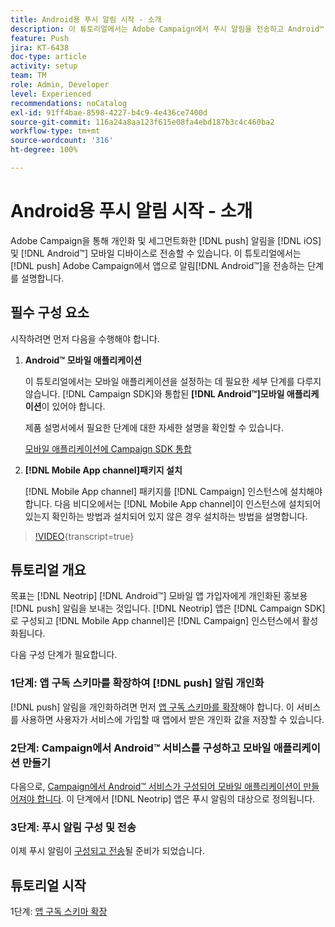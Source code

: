 ```yaml
---
title: Android용 푸시 알림 시작 - 소개
description: 이 튜토리얼에서는 Adobe Campaign에서 푸시 알림을 전송하고 Android™ 앱에서 해당 알림을 받는 것과 관련된 단계를 안내합니다.
feature: Push
jira: KT-6438
doc-type: article
activity: setup
team: TM
role: Admin, Developer
level: Experienced
recommendations: noCatalog
exl-id: 91ff4bae-8598-4227-b4c9-4e436ce7400d
source-git-commit: 116a24a8aa123f615e08fa4ebd187b3c4c460ba2
workflow-type: tm+mt
source-wordcount: '316'
ht-degree: 100%

---
```


# Android용 푸시 알림 시작 - 소개

Adobe Campaign을 통해 개인화 및 세그먼트화한 [!DNL push] 알림을 [!DNL iOS] 및 [!DNL Android™] 모바일 디바이스로 전송할 수 있습니다. 이 튜토리얼에서는 [!DNL push] Adobe Campaign에서 앱으로 알림[!DNL Android™]을 전송하는 단계를 설명합니다.

## 필수 구성 요소

시작하려면 먼저 다음을 수행해야 합니다.

1) **Android™ 모바일 애플리케이션**

   이 튜토리얼에서는 모바일 애플리케이션을 설정하는 데 필요한 세부 단계를 다루지 않습니다. [!DNL Campaign SDK]와 통합된 **[!DNL Android™]모바일 애플리케이션**&#x200B;이 있어야 합니다.

   제품 설명서에서 필요한 단계에 대한 자세한 설명을 확인할 수 있습니다.

   [모바일 애플리케이션에 Campaign SDK 통합](https://experienceleague.adobe.com/docs/campaign-classic/using/sending-messages/sending-push-notifications/integrating-campaign-sdk-into-the-mobile-application.html?lang=ko)

2) **[!DNL Mobile App channel]패키지 설치**

   [!DNL Mobile App channel] 패키지를 [!DNL Campaign] 인스턴스에 설치해야 합니다. 다음 비디오에서는 [!DNL Mobile App channel]이 인스턴스에 설치되어 있는지 확인하는 방법과 설치되어 있지 않은 경우 설치하는 방법을 설명합니다.

>[!VIDEO](https://video.tv.adobe.com/v/326544?quality=12&learn=on){transcript=true}

## 튜토리얼 개요

목표는 [!DNL Neotrip] [!DNL Android™] 모바일 앱 가입자에게 개인화된 홍보용 [!DNL push] 알림을 보내는 것입니다. [!DNL Neotrip] 앱은 [!DNL Campaign SDK]로 구성되고 [!DNL Mobile App channel]은 [!DNL Campaign] 인스턴스에서 활성화됩니다.

다음 구성 단계가 필요합니다.

### 1단계: 앱 구독 스키마를 확장하여 [!DNL push] 알림 개인화

[!DNL push] 알림을 개인화하려면 먼저 [앱 구독 스키마를 확장](/help/tutorial-get-started-with-push-notifications-for-android/extend-the-app-subscription-schema.md)해야 합니다. 이 서비스를 사용하면 사용자가 서비스에 가입할 때 앱에서 받은 개인화 값을 저장할 수 있습니다.

### 2단계: Campaign에서 Android™ 서비스를 구성하고 모바일 애플리케이션 만들기

다음으로, [Campaign에서 Android™ 서비스가 구성되어 모바일 애플리케이션이 만들어져야 합니다](/help/tutorial-get-started-with-push-notifications-for-android/configure-an-android-service-in-campaign.md). 이 단계에서 [!DNL Neotrip] 앱은 푸시 알림의 대상으로 정의됩니다.

### 3단계: 푸시 알림 구성 및 전송

이제 푸시 알림이 [구성되고 전송](/help/tutorial-get-started-with-push-notifications-for-android/configure-and-send-push-notifications.md)될 준비가 되었습니다.

## 튜토리얼 시작

1단계: [앱 구독 스키마 확장](/help/tutorial-get-started-with-push-notifications-for-android/extend-the-app-subscription-schema.md)
